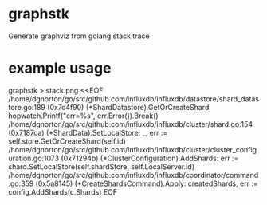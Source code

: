 graphstk
========

Generate graphviz from golang stack trace

example usage
=============

graphstk > stack.png <<EOF
/home/dgnorton/go/src/github.com/influxdb/influxdb/datastore/shard_datastore.go:189 (0x7c4f90)
(*ShardDatastore).GetOrCreateShard: hopwatch.Printf("err=%s", err.Error()).Break()
/home/dgnorton/go/src/github.com/influxdb/influxdb/cluster/shard.go:154 (0x7187ca)
(*ShardData).SetLocalStore: _, err := self.store.GetOrCreateShard(self.id)
/home/dgnorton/go/src/github.com/influxdb/influxdb/cluster/cluster_configuration.go:1073 (0x71294b)
(*ClusterConfiguration).AddShards: err := shard.SetLocalStore(self.shardStore, self.LocalServer.Id)
/home/dgnorton/go/src/github.com/influxdb/influxdb/coordinator/command.go:359 (0x5a8145)
(*CreateShardsCommand).Apply: createdShards, err := config.AddShards(c.Shards)
EOF

